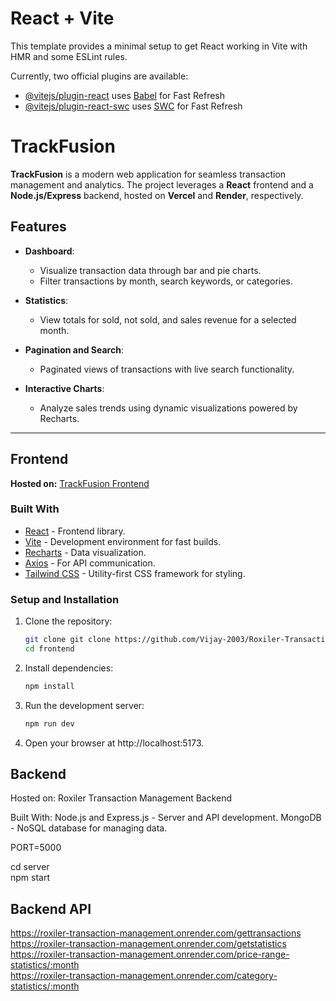 # React + Vite

This template provides a minimal setup to get React working in Vite with HMR and some ESLint rules.

Currently, two official plugins are available:

- [@vitejs/plugin-react](https://github.com/vitejs/vite-plugin-react/blob/main/packages/plugin-react/README.md) uses [Babel](https://babeljs.io/) for Fast Refresh
- [@vitejs/plugin-react-swc](https://github.com/vitejs/vite-plugin-react-swc) uses [SWC](https://swc.rs/) for Fast Refresh

# TrackFusion  

**TrackFusion** is a modern web application for seamless transaction management and analytics. The project leverages a **React** frontend and a **Node.js/Express** backend, hosted on **Vercel** and **Render**, respectively.  

## Features  

- **Dashboard**:  
  - Visualize transaction data through bar and pie charts.  
  - Filter transactions by month, search keywords, or categories.  

- **Statistics**:  
  - View totals for sold, not sold, and sales revenue for a selected month.  

- **Pagination and Search**:  
  - Paginated views of transactions with live search functionality.  

- **Interactive Charts**:  
  - Analyze sales trends using dynamic visualizations powered by Recharts.  

---

## Frontend  

**Hosted on:** [TrackFusion Frontend](https://track-fusion.vercel.app/)  

### Built With  

- [React](https://reactjs.org/) - Frontend library.  
- [Vite](https://vitejs.dev/) - Development environment for fast builds.  
- [Recharts](https://recharts.org/) - Data visualization.  
- [Axios](https://axios-http.com/) - For API communication.  
- [Tailwind CSS](https://tailwindcss.com/) - Utility-first CSS framework for styling.  

### Setup and Installation  

1. Clone the repository:  
   ```bash
   git clone git clone https://github.com/Vijay-2003/Roxiler-Transaction-Management.git
   cd frontend

2. Install dependencies:
    ```bash
    npm install

3. Run the development server:
    ```bash
    npm run dev

4. Open your browser at http://localhost:5173.


## Backend
Hosted on: Roxiler Transaction Management Backend

Built With:
Node.js and Express.js - Server and API development.
MongoDB - NoSQL database for managing data.

PORT=5000 

cd server <br>
npm start

## Backend API
https://roxiler-transaction-management.onrender.com/gettransactions <br>
https://roxiler-transaction-management.onrender.com/getstatistics <br>
https://roxiler-transaction-management.onrender.com/price-range-statistics/:month <br>
https://roxiler-transaction-management.onrender.com/category-statistics/:month

